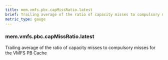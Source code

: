 ```yaml
---
title: mem.vmfs.pbc.capMissRatio.latest
brief: Trailing average of the ratio of capacity misses to compulsory misses for the VMFS PB Cache
metric_type: gauge
---
```

### mem.vmfs.pbc.capMissRatio.latest

Trailing average of the ratio of capacity misses to compulsory misses for the VMFS PB Cache
